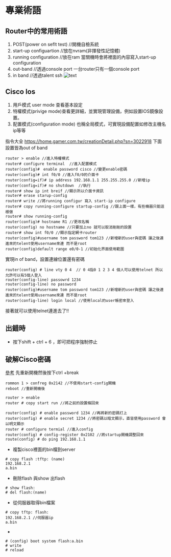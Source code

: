 # 專業術語

## Router中的常用術語
1. POST(power on seflt test) //開機自檢系統
2. start-up configuartion //放在nvram(非揮發性記憶體)
3. running configuration //放在ram 當關機時會將裡面的內容寫入start-up configuration
4. out-band //透過console port 一台router只有一個console port
5. in band //透過talent ssh
![text](https://i.ytimg.com/vi/zWIrfS7dEgk/maxresdefault.jpg)

## Cisco Ios

1. 用戶模式 user mode 查看基本設定
2. 特權模式(privige mode)查看更詳細，並實現管理設備，例如設置IOS鏡像設置。
3. 配置模式(configuration mode) 也稱全局模式，可實現設備配置如修改主機名 ip等等

指令大全 https://home.gamer.com.tw/creationDetail.php?sn=3022918
下面設置皆為out of band


```
router > enable //進入特權模式
router# configure terminal  //進入配置模式
router(config)#　enable password cisco //變更enable密碼
router(config)# int f0/0 //進入f0/0的介面卡
router(config=if)# ip address 192.168.1.1 255.255.255.0 //新增ip 
router(config=if)# no shutdown  //執行
router# show ip int breif //顯示所以介面卡資訊
router# erase starup-config
router# write //將running configur 寫入 start-ip configure 
router# copy running-configure startup-config //跟上面一樣，有些機器只能這樣做
router# show running-config
router(config)# hostname R1 //更改名稱
router(config) no hostname //只要加上no 就可以取消剛剛的設置
router# show int f0/0 //顯示指定網卡router
router(config)#username tom password tom123 //新增新的user與密碼 讓之後連進來的telent使用username來連 而不是root
router(config)default range e0/0-1 //初始化界面使用範圍
```


實現in of band，設置連線位置還有密碼
```
router(config) # line vty 0 4  // 0 4指0 1 2 3 4 個人可以使用telnet 所以允許可以有5個人登入
router(config-line) passowrd 1234
router(config-line) no password 
router(config)#username tom password tom123 //新增新的user與密碼 讓之後連進來的telent使用username來連 而不是root
router(config-line) login local //使用local的user帳密來登入

```
接著就可以使用telnet連進去了!!

## 出錯時
* 按下shift + ctrl + 6 ，即可把程序強制停止
## 破解Cisco密碼
[參考](https://blog.xuite.net/tolarku/blog/20365059-%E3%80%90CCNA%E3%80%91Cisco+Router+%E5%BF%98%E8%A8%98%E5%AF%86%E7%A2%BC+-+%E5%AF%86%E7%A2%BC%E5%BE%A9%E5%8E%9F)
先重新開機然後按下ctrl +break
```
rommon 1 > confreg 0x2142 //不使用start-config開機
reboot //重新開機後

router > enable  
router # copy start run //將之前的設置條回來

router(config) # enable password 1234 //再將新的密碼打上
router(config) # enable secret 1234 //將密碼以暗文顯示，直皆使用password 會以明文顯示
router # configure termial //進入config
router(config) # config-register 0x2102 //將startup開機調整回來
route(config) # do ping 192.168.1.1
```

* 複製cisco裡面的bin檔到server
```
# copy flash :tftp: (name) 
192.168.2.1
a.bin
```
* 刪除flash 與show 出flash


```
# show flash:
# del flash:(name)
```
* 從伺服器取得bin檔案
```
# copy tftp: flash:
192.168.2.1 //伺服器ip
a.bin
```
*

```
# (config) boot system flash:a.bin
# write
# reload
```